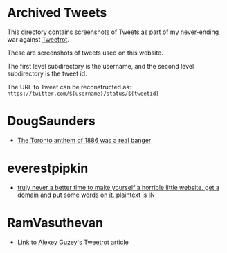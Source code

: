 # Archived Tweets

This directory contains screenshots of Tweets as part of my never-ending war against [Tweetrot](https://x.com/RamVasuthevan/status/1687247720631644160?s=20). 

These are screenshots of tweets used on this website. 

The first level subdirectory is the username, and the second level subdirectory is the tweet id. 


The URL to Tweet can be reconstructed as: `https://twitter.com/${username}/status/${tweetid}`

# DougSaunders
- [The Toronto anthem of 1886 was a real banger](https://twitter.com/DougSaunders/status/1690021191912710144)

# everestpipkin
- [truly never a better time to make yourself a horrible little website. get a domain and put some words on it. plaintext is IN](https://twitter.com/everestpipkin/status/1588636275942502400)

# RamVasuthevan
- [Link to Alexey Guzey's Tweetrot article](https://twitter.com/RamVasuthevan/status/1687247720631644160)
